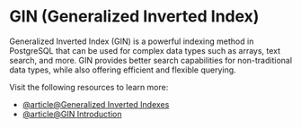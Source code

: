 # GIN (Generalized Inverted Index)

Generalized Inverted Index (GIN) is a powerful indexing method in PostgreSQL that can be used for complex data types such as arrays, text search, and more. GIN provides better search capabilities for non-traditional data types, while also offering efficient and flexible querying.

Visit the following resources to learn more:

- [@article@Generalized Inverted Indexes](https://www.cockroachlabs.com/docs/stable/inverted-indexes)
- [@article@GIN Introduction](https://www.postgresql.org/docs/current/gin-intro.html)